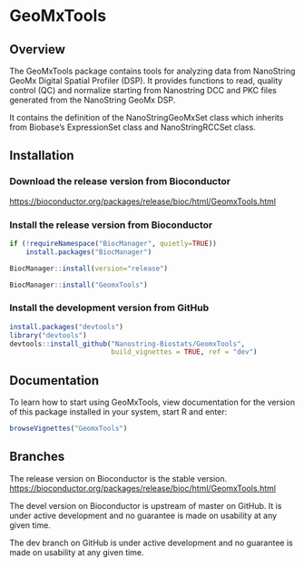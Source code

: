 
# GeoMxTools

## Overview

The GeoMxTools package contains tools for analyzing data from
NanoString GeoMx Digital Spatial Profiler (DSP). It provides functions
to read, quality control (QC) and normalize starting from Nanostring
DCC and PKC files generated from the NanoString GeoMx DSP.

It contains the definition of the NanoStringGeoMxSet class which
inherits from Biobase’s ExpressionSet class and NanoStringRCCSet class.

## Installation

### Download the release version from Bioconductor
<https://bioconductor.org/packages/release/bioc/html/GeomxTools.html>

### Install the release version from Bioconductor
``` r
if (!requireNamespace("BiocManager", quietly=TRUE))
    install.packages("BiocManager")

BiocManager::install(version="release")

BiocManager::install("GeomxTools")
```

### Install the development version from GitHub
``` r
install.packages("devtools")
library("devtools")
devtools::install_github("Nanostring-Biostats/GeomxTools", 
                         build_vignettes = TRUE, ref = "dev")
```

## Documentation

To learn how to start using GeoMxTools, view documentation for the
version of this package installed in your system, start R and enter:

``` r
browseVignettes("GeomxTools")
```

## Branches
The release version on Bioconductor is the stable version.
<https://bioconductor.org/packages/release/bioc/html/GeomxTools.html>

The devel version on Bioconductor is upstream of master on GitHub.
It is under active development and no guarantee is made on usability
at any given time.

The dev branch on GitHub is under active development and no guarantee 
is made on usability at any given time.
